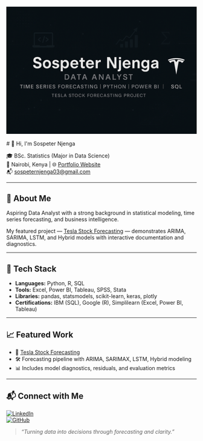<p align="center">
  <img src="https://raw.githubusercontent.com/SOSPETER03/SOSPETER03/main/sospeter_github_banner.png" alt="GitHub banner" />
</p>
# 👋 Hi, I'm Sospeter Njenga

🎓 BSc. Statistics (Major in Data Science)  
📍 Nairobi, Kenya | 🌐 [Portfolio Website](https://sospeter03.github.io/)  
📬 sospeternjenga03@gmail.com

---

## 🚀 About Me

Aspiring Data Analyst with a strong background in statistical modeling, time series forecasting, and business intelligence.

My featured project — [Tesla Stock Forecasting](https://sospeter03.github.io/) — demonstrates ARIMA, SARIMA, LSTM, and Hybrid models with interactive documentation and diagnostics.

---

## 🔧 Tech Stack

- **Languages:** Python, R, SQL  
- **Tools:** Excel, Power BI, Tableau, SPSS, Stata  
- **Libraries:** pandas, statsmodels, scikit-learn, keras, plotly  
- **Certifications:** IBM (SQL), Google (R), Simplilearn (Excel, Power BI, Tableau)

---

## 📈 Featured Work

- 🔗 [Tesla Stock Forecasting](https://sospeter03.github.io/)
- 🛠 Forecasting pipeline with ARIMA, SARIMAX, LSTM, Hybrid modeling
- 📊 Includes model diagnostics, residuals, and evaluation metrics

---

## 📬 Connect with Me

[![LinkedIn](https://img.shields.io/badge/LinkedIn-blue?logo=linkedin)](https://www.linkedin.com/in/sospeter-njenga-405442220)  
[![GitHub](https://img.shields.io/badge/GitHub-Profile-black?logo=github)](https://github.com/SOSPETER03)

> *“Turning data into decisions through forecasting and clarity.”*
